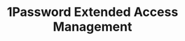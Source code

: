 ---
description: Secure every sign-in for every app on every device.
episode: 599
link: https://1password.com/unplugged
shortname: 1password.com-lup
title: 1Password Extended Access Management
---